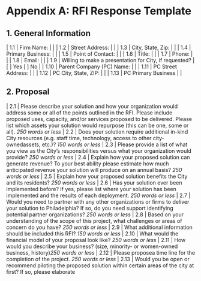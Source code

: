# Appendix A: RFI Response Template

## 1. General Information

| 1.1  | Firm Name:                                             |                |
| 1.2  | Street Address:                                        |                |
| 1.3  | City, State, Zip:                                      |                |
| 1.4  | Primary Business:                                      |                |
| 1.5  | Point of Contact:                                      |                |
| 1.6  | Title:                                                 |                |
| 1.7  | Phone:                                                 |                |
| 1.8  | Email:                                                 |                |
| 1.9  | Willing to make a presentation for City, if requested? | [ ] Yes [ ] No |
| 1.10 | Parent Company (PC) Name:                              |                |
| 1.11 | PC Street Address:                                     |                |
| 1.12 | PC City, State, ZIP:                                   |                |
| 1.13 | PC Primary Business                                    |                |


## 2. Proposal

| 2.1  | Please describe your solution and how your organization would address some or all of the points outlined in the RFI. Please include proposed uses, capacity, and/or services proposed to be delivered. Please list which assets your solution would repurpose (this can be one, some or all). *250 words or less*
| 2.2  | Does your solution require additional in-kind City resources (e.g. staff time, technology, access to other city-ownedassets, etc.)? *150 words or less*
| 2.3  | Please provide a list of what you view as the City’s responsibilities versus what your organization would provide? *250 words or less*
| 2.4  | Explain how your proposed solution can generate revenue? To your best ability please estimate how much anticipated revenue your solution will produce on an annual basis? *250 words or less*
| 2.5  | Explain how your proposed solution benefits the City and its residents? *250 words or less*
| 2.6  | Has your solution ever been implemented before? If yes, please list where your solution has been implemented and the results of each deployment. *250 words or less*
| 2.7  | Would you need to partner with any other organizations or firms to deliver your solution to Philadelphia? If so, do you need support identifying potential partner organizations? *250 words or less*
| 2.8  | Based on your understanding of the scope of this project, what challenges or areas of concern do you have? *250 words or less*
| 2.9  | What additional information should be included this RFI? *150 words or less*
| 2.10 | What would the financial model of your proposal look like? *250 words or less*
| 2.11 | How would you describe your business? (size, minority- or women-owned business, history)*250 words or less*
| 2.12 | Please proposea time line for the completion of the project. *250 words or less*
| 2.13 | Would you be open or recommend piloting the proposed solution within certain areas of the city at first? If so, please elaborate

